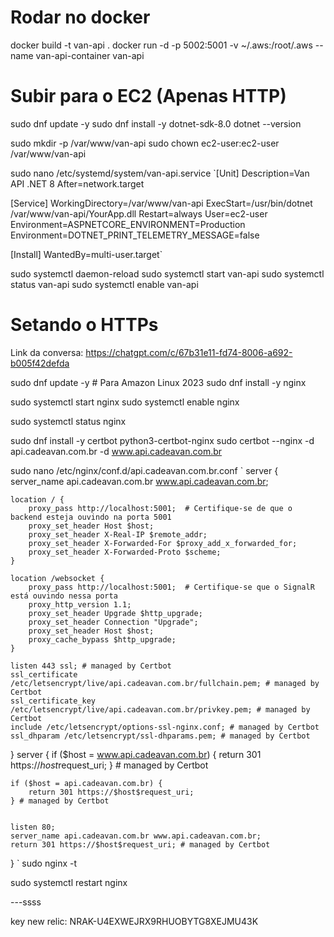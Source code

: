 # Rodar no docker

docker build -t van-api .
docker run -d -p 5002:5001 -v ~/.aws:/root/.aws --name van-api-container van-api

# Subir para o EC2 (Apenas HTTP)

sudo dnf update -y
sudo dnf install -y dotnet-sdk-8.0
dotnet --version

sudo mkdir -p /var/www/van-api
sudo chown ec2-user:ec2-user /var/www/van-api

sudo nano /etc/systemd/system/van-api.service
`[Unit]
Description=Van API .NET 8
After=network.target

[Service]
WorkingDirectory=/var/www/van-api
ExecStart=/usr/bin/dotnet /var/www/van-api/YourApp.dll
Restart=always
User=ec2-user
Environment=ASPNETCORE_ENVIRONMENT=Production
Environment=DOTNET_PRINT_TELEMETRY_MESSAGE=false

[Install]
WantedBy=multi-user.target`

sudo systemctl daemon-reload
sudo systemctl start van-api
sudo systemctl status van-api
sudo systemctl enable van-api

# Setando o HTTPs

Link da conversa: https://chatgpt.com/c/67b31e11-fd74-8006-a692-b005f42defda

sudo dnf update -y # Para Amazon Linux 2023
sudo dnf install -y nginx

sudo systemctl start nginx
sudo systemctl enable nginx

sudo systemctl status nginx

sudo dnf install -y certbot python3-certbot-nginx
sudo certbot --nginx -d api.cadeavan.com.br -d www.api.cadeavan.com.br

sudo nano /etc/nginx/conf.d/api.cadeavan.com.br.conf
`
server {
server_name api.cadeavan.com.br www.api.cadeavan.com.br;

    location / {
        proxy_pass http://localhost:5001;  # Certifique-se de que o backend esteja ouvindo na porta 5001
        proxy_set_header Host $host;
        proxy_set_header X-Real-IP $remote_addr;
        proxy_set_header X-Forwarded-For $proxy_add_x_forwarded_for;
        proxy_set_header X-Forwarded-Proto $scheme;
    }

    location /websocket {
        proxy_pass http://localhost:5001;  # Certifique-se que o SignalR está ouvindo nessa porta
        proxy_http_version 1.1;
        proxy_set_header Upgrade $http_upgrade;
        proxy_set_header Connection "Upgrade";
        proxy_set_header Host $host;
        proxy_cache_bypass $http_upgrade;
    }

    listen 443 ssl; # managed by Certbot
    ssl_certificate /etc/letsencrypt/live/api.cadeavan.com.br/fullchain.pem; # managed by Certbot
    ssl_certificate_key /etc/letsencrypt/live/api.cadeavan.com.br/privkey.pem; # managed by Certbot
    include /etc/letsencrypt/options-ssl-nginx.conf; # managed by Certbot
    ssl_dhparam /etc/letsencrypt/ssl-dhparams.pem; # managed by Certbot

}
server {
if ($host = www.api.cadeavan.com.br) {
        return 301 https://$host$request_uri;
} # managed by Certbot

    if ($host = api.cadeavan.com.br) {
        return 301 https://$host$request_uri;
    } # managed by Certbot


    listen 80;
    server_name api.cadeavan.com.br www.api.cadeavan.com.br;
    return 301 https://$host$request_uri; # managed by Certbot

}
`
sudo nginx -t

sudo systemctl restart nginx

---ssss

key new relic: NRAK-U4EXWEJRX9RHUOBYTG8XEJMU43K
